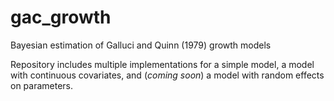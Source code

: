 # gac_growth

Bayesian estimation of Galluci and Quinn (1979) growth models

Repository includes multiple implementations for a simple model, a model with continuous covariates, and (*coming soon*) a model with random effects on parameters.
